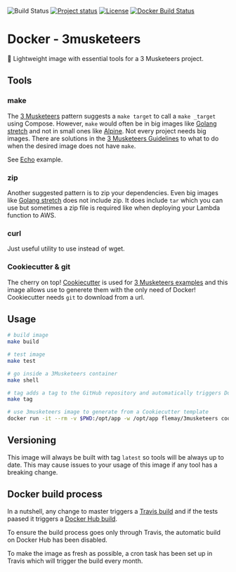 ![Build Status](https://travis-ci.org/flemay/docker-3musketeers.svg?branch=master)
[![Project status](https://img.shields.io/badge/version-latest-green.svg)](https://github.com/flemay/docker-golang/releases)
[![License](https://img.shields.io/dub/l/vibe-d.svg)](LICENSE)
[![Docker Build Status](https://img.shields.io/docker/build/flemay/3musketeers.svg)](https://hub.docker.com/r/flemay/3musketeers)

# Docker - 3musketeers

🐳 Lightweight image with essential tools for a 3 Musketeers project.

## Tools

### make

The [3 Musketeers](https://github.com/flemay/3musketeers) pattern suggests a `make target` to call a `make _target` using Compose. However, `make` would often be in big images like [Golang stretch](https://hub.docker.com/_/golang/) and not in small ones like [Alpine](https://hub.docker.com/_/alpine/). Not every project needs big images. There are solutions in the [3 Musketeers Guidelines](https://github.com/flemay/3musketeers/blob/master/GUIDELINES.md) to what to do when the desired image does not have `make`.

See [Echo](https://github.com/flemay/3mkts-cookiecutter-echo) example.

### zip

Another suggested pattern is to zip your dependencies. Even big images like [Golang stretch](https://hub.docker.com/_/golang/) does not include zip. It does include `tar` which you can use but sometimes a zip file is required like when deploying your Lambda function to AWS.

### curl

Just useful utility to use instead of wget.

### Cookiecutter & git

The cherry on top! [Cookiecutter](https://github.com/audreyr/cookiecutter) is used for [3 Musketeers examples](https://github.com/flemay/3musketeers) and this image allows use to generete them with the only need of Docker! Cookiecutter needs `git` to download from a url.

## Usage

```bash
# build image
make build

# test image
make test

# go inside a 3Musketeers container
make shell

# tag adds a tag to the GitHub repository and automatically triggers Docker's build
make tag

# use 3musketeers image to generate from a Cookiecutter template
docker run -it --rm -v $PWD:/opt/app -w /opt/app flemay/3musketeers cookiecutter https://github.com/flemay/3mkts-cookiecutter-echo
```

## Versioning

This image will always be built with tag `latest` so tools will be always up to date. This may cause issues to your usage of this image if any tool has a breaking change.

## Docker build process

In a nutshell, any change to master triggers a [Travis build](https://travis-ci.org/flemay/docker-3musketeers) and if the tests paased it triggers a [Docker Hub build](https://hub.docker.com/r/flemay/3musketeers/builds/).

To ensure the build process goes only through Travis, the automatic build on Docker Hub has been disabled.

To make the image as fresh as possible, a cron task has been set up in Travis which will trigger the build every month.
